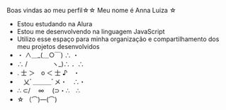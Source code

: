 Boas vindas ao meu perfil☆☆
Meu nome é Anna Luiza ☆

- Estou estudando na Alura
- Estou me desenvolvendo na linguagem JavaScript
- Utilizo esse espaço para minha organização e compartilhamento dos meu projetos desenvolvidos
- ・ ∧＿_(＿○￣) ∴ ・ ‌
- ∴ /　　　　ヽ_)∴ ．∴
- . 士 ＞　o ＜ 士 ♪　・
- 　乂ﾞ＿＿＿ﾞメ・　∴・
- ∴ ⊂/　 ∞ 　(⊃・∴　∴
- ☆ （⌒)―(⌒)⠀

